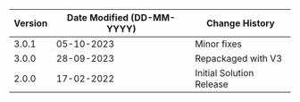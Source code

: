 | **Version** | **Date Modified (DD-MM-YYYY)** | **Change History**                          |
|-------------|--------------------------------|---------------------------------------------|
| 3.0.1       | 05-10-2023                     | Minor fixes |
| 3.0.0       | 28-09-2023                     | Repackaged with V3 |
| 2.0.0       | 17-02-2022                     | Initial Solution Release |